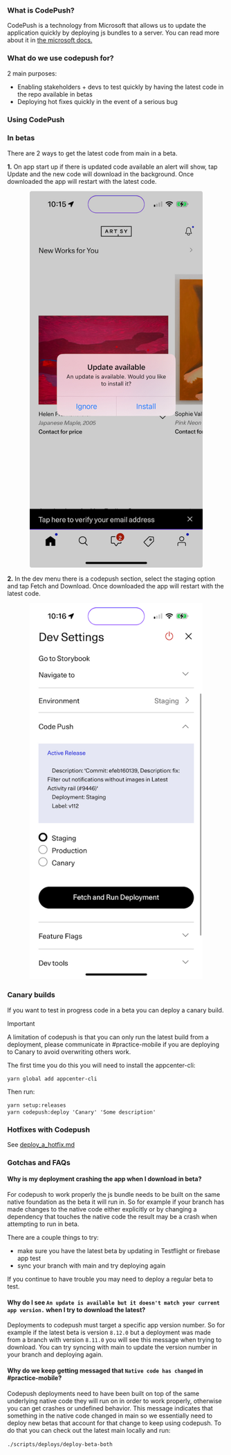 ### What is CodePush?

CodePush is a technology from Microsoft that allows us to update the application quickly by deploying js bundles to a server.
You can read more about it in [the microsoft docs.](https://learn.microsoft.com/en-us/appcenter/distribution/codepush/)

### What do we use codepush for?

2 main purposes:

- Enabling stakeholders + devs to test quickly by having the latest code in the repo available in betas
- Deploying hot fixes quickly in the event of a serious bug

### Using CodePush

### In betas

There are 2 ways to get the latest code from main in a beta.

**1.** On app start up if there is updated code available an alert will show, tap Update and the new code will download in the background. Once downloaded the app will restart with the latest code.

<p align="center">
  <img src="screenshots/codepush-update-dialog.jpeg" width="400"/>
</p>

**2.** In the dev menu there is a codepush section, select the staging option and tap Fetch and Download. Once downloaded the app will restart with the latest code.

<p align="center">
  <img src="screenshots/codepush-dev-menu.jpeg" width="400" />
</p>

### Canary builds

If you want to test in progress code in a beta you can deploy a canary build.

> [!IMPORTANT]
> A limitation of codepush is that you can only run the latest build from a deployment, please communicate in #practice-mobile if you are deploying to Canary to avoid overwriting others work.

The first time you do this you will need to install the appcenter-cli:

```
yarn global add appcenter-cli
```

Then run:

```
yarn setup:releases
yarn codepush:deploy 'Canary' 'Some description'
```

### Hotfixes with Codepush

See [deploy_a_hotfix.md](./deploy_a_hotfix.md)

### Gotchas and FAQs

#### Why is my deployment crashing the app when I download in beta?

For codepush to work properly the js bundle needs to be built on the same native foundation as the beta it will run in. So for example if your branch has made changes to the native code either explicitly or by changing a dependency that touches the native code the result may be a crash when attempting to run in beta.

There are a couple things to try:

- make sure you have the latest beta by updating in Testflight or firebase app test
- sync your branch with main and try deploying again

If you continue to have trouble you may need to deploy a regular beta to test.

#### Why do I see `An update is available but it doesn't match your current app version.` when I try to download the latest?

Deployments to codepush must target a specific app version number. So for example if the latest beta is version `8.12.0` but a deployment was made from a branch with version `8.11.0` you will see this message when trying to download. You can try syncing with main to update the version number in your branch and deploying again.

#### Why do we keep getting messaged that `Native code has changed` in #practice-mobile?

Codepush deployments need to have been built on top of the same underlying native code they will run on in order to work properly, otherwise you can get crashes or undefined behavior. This message indicates that something in the native code changed in main so we essentially need to deploy new betas that account for that change to keep using codepush. To do that you can check out the latest main locally and run:

`./scripts/deploys/deploy-beta-both`
